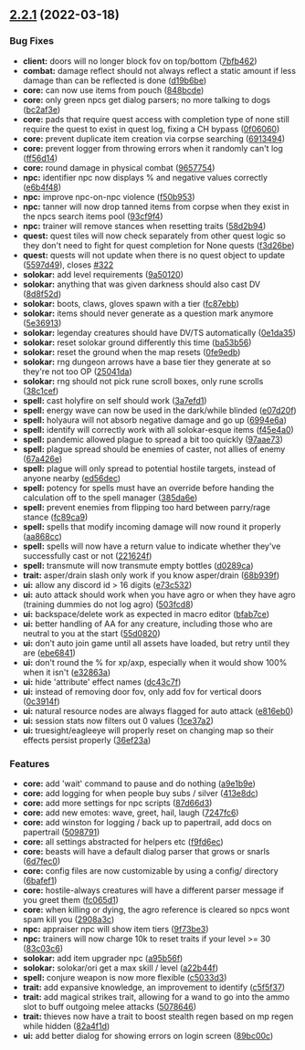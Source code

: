 ## [2.2.1](https://github.com/landoftherair/lotr2/compare/v2.2.0...v2.2.1) (2022-03-18)


### Bug Fixes

* **client:** doors will no longer block fov on top/bottom ([7bfb462](https://github.com/landoftherair/lotr2/commit/7bfb4624a4b090198cebd45e24ce0e9a8e850a36))
* **combat:** damage reflect should not always reflect a static amount if less damage than can be reflected is done ([d19b6be](https://github.com/landoftherair/lotr2/commit/d19b6be4488df0138c6006fc6c839d098208e083))
* **core:** can now use items from pouch ([848bcde](https://github.com/landoftherair/lotr2/commit/848bcde3dc8aee1fb182aaa8ec4a0fd7c1c09b88))
* **core:** only green npcs get dialog parsers; no more talking to dogs ([bc2af3e](https://github.com/landoftherair/lotr2/commit/bc2af3e2232262f9df1d2a5064a7462d863d61c0))
* **core:** pads that require quest access with completion type of none still require the quest to exist in quest log, fixing a CH bypass ([0f06060](https://github.com/landoftherair/lotr2/commit/0f060605e2b3f0b6d046444e34cca2dbad9cfd17))
* **core:** prevent duplicate item creation via corpse searching ([6913494](https://github.com/landoftherair/lotr2/commit/69134946fc6605daa096a51e468b84cb2527242b))
* **core:** prevent logger from throwing errors when it randomly can't log ([ff56d14](https://github.com/landoftherair/lotr2/commit/ff56d140ec1ca5e23c98cb1d38cd84cc62b2b4fb))
* **core:** round damage in physical combat ([9657754](https://github.com/landoftherair/lotr2/commit/9657754714481c00b5a502c489d0016b80eca74a))
* **npc:** identifier npc now displays % and negative values correctly ([e6b4f48](https://github.com/landoftherair/lotr2/commit/e6b4f486a95fd475e4c7b5bec7a0f0c307132f5f))
* **npc:** improve npc-on-npc violence ([f50b953](https://github.com/landoftherair/lotr2/commit/f50b9530e5446b74224e04141bba3e2515af18f4))
* **npc:** tanner will now drop tanned items from corpse when they exist in the npcs search items pool ([93cf9f4](https://github.com/landoftherair/lotr2/commit/93cf9f4ddd3c6b7e6001fccbec2c0b93a4633f9b))
* **npc:** trainer will remove stances when resetting traits ([58d2b94](https://github.com/landoftherair/lotr2/commit/58d2b945dcffa4897f76f7e2131bfe2f35cb0656))
* **quest:** quest tiles will now check separately from other quest logic so they don't need to fight for quest completion for None quests ([f3d26be](https://github.com/landoftherair/lotr2/commit/f3d26be3d28f868eae91099accfe8b65039a0a78))
* **quest:** quests will not update when there is no quest object to update ([5597d49](https://github.com/landoftherair/lotr2/commit/5597d4979bfc7231ea1a19d7042ce94ff10aefed)), closes [#322](https://github.com/landoftherair/lotr2/issues/322)
* **solokar:** add level requirements ([9a50120](https://github.com/landoftherair/lotr2/commit/9a50120774376406cf42bbfc14f1b57188467466))
* **solokar:** anything that was given darkness should also cast DV ([8d8f52d](https://github.com/landoftherair/lotr2/commit/8d8f52d24a6261f63d78a45f63122a5815388b6a))
* **solokar:** boots, claws, gloves spawn with a tier ([fc87ebb](https://github.com/landoftherair/lotr2/commit/fc87ebb3b5f6763f2930378d2a60adc162ced7c6))
* **solokar:** items should never generate as a question mark anymore ([5e36913](https://github.com/landoftherair/lotr2/commit/5e369131f39f9526fd6b4f07a5b6a068189303ee))
* **solokar:** legenday creatures should have DV/TS automatically ([0e1da35](https://github.com/landoftherair/lotr2/commit/0e1da35cb9bb814ef25f809bed32a8036972a01b))
* **solokar:** reset solokar ground differently this time ([ba53b56](https://github.com/landoftherair/lotr2/commit/ba53b568d19869587f41174e02c2b0bb0137e12d))
* **solokar:** reset the ground when the map resets ([0fe9edb](https://github.com/landoftherair/lotr2/commit/0fe9edbefcc4fa8d4e66e1ac0fec410149cfc925))
* **solokar:** rng dungeon arrows have a base tier they generate at so they're not too OP ([25041da](https://github.com/landoftherair/lotr2/commit/25041daefb3b3188da5ed06f08f43b74621d60e2))
* **solokar:** rng should not pick rune scroll boxes, only rune scrolls ([38c1cef](https://github.com/landoftherair/lotr2/commit/38c1cef31d7fbc0de403f5c48f3cfc3c9acfc7c0))
* **spell:** cast holyfire on self should work ([3a7efd1](https://github.com/landoftherair/lotr2/commit/3a7efd1df34b2d1af0248e612b8af7e6a011bdb6))
* **spell:** energy wave can now be used in the dark/while blinded ([e07d20f](https://github.com/landoftherair/lotr2/commit/e07d20fe023bf0c26de660cf98190e6253a0fc1d))
* **spell:** holyaura will not absorb negative damage and go up ([6994e6a](https://github.com/landoftherair/lotr2/commit/6994e6adf7e46d0f29acd70cabc8ea55e7315631))
* **spell:** identify will correctly work with all solokar-esque items ([f45e4a0](https://github.com/landoftherair/lotr2/commit/f45e4a057b0ad2c55e9a2f605b79752bf33a00e0))
* **spell:** pandemic allowed plague to spread a bit too quickly ([97aae73](https://github.com/landoftherair/lotr2/commit/97aae73b760d2204415a46c90ff079d712ccb7d2))
* **spell:** plague spread should be enemies of caster, not allies of enemy ([67a426e](https://github.com/landoftherair/lotr2/commit/67a426e627066e8af43b85398689fa2d874a53c0))
* **spell:** plague will only spread to potential hostile targets, instead of anyone nearby ([ed56dec](https://github.com/landoftherair/lotr2/commit/ed56decdaa9bb710372109f1a065434444d0b2b7))
* **spell:** potency for spells must have an override before handing the calculation off to the spell manager ([385da6e](https://github.com/landoftherair/lotr2/commit/385da6eb29eba585174a325d2c816b90e85fc537))
* **spell:** prevent enemies from flipping too hard between parry/rage stance ([fc89ca9](https://github.com/landoftherair/lotr2/commit/fc89ca909a1cba5a367388c3f6419a9964bf0084))
* **spell:** spells that modify incoming damage will now round it properly ([aa868cc](https://github.com/landoftherair/lotr2/commit/aa868ccef2d449c9d2491ab4a5f207afeb06052b))
* **spell:** spells will now have a return value to indicate whether they've successfully cast or not ([221624f](https://github.com/landoftherair/lotr2/commit/221624f6f9d3f013721c28c03e5ab13d3de61a0d))
* **spell:** transmute will now transmute empty bottles ([d0289ca](https://github.com/landoftherair/lotr2/commit/d0289ca47bc757221c56ca0f51bacb8b3b1771c8))
* **trait:** asper/drain slash only work if you know asper/drain ([68b939f](https://github.com/landoftherair/lotr2/commit/68b939f306a02a74b35b5963abfd4c277ea14a85))
* **ui:** allow any discord id > 16 digits ([e73c532](https://github.com/landoftherair/lotr2/commit/e73c5320aefbd0571a754fa76401c58b1678ab67))
* **ui:** auto attack should work when you have agro or when they have agro (training dummies do not log agro) ([503fcd8](https://github.com/landoftherair/lotr2/commit/503fcd8488bc3e50572846925ff361f9078c4408))
* **ui:** backspace/delete work as expected in macro editor ([bfab7ce](https://github.com/landoftherair/lotr2/commit/bfab7ce8dbb6bdbbe39c04ac9b95531f9b033cdb))
* **ui:** better handling of AA for any creature, including those who are neutral to you at the start ([55d0820](https://github.com/landoftherair/lotr2/commit/55d08202b276f4ff0f47baf123adbd79eb93b1a0))
* **ui:** don't auto join game until all assets have loaded, but retry until they are ([ebe6841](https://github.com/landoftherair/lotr2/commit/ebe68411fc10bc835f1d3cb212bf048adc1ce135))
* **ui:** don't round the % for xp/axp, especially when it would show 100% when it isn't ([e32863a](https://github.com/landoftherair/lotr2/commit/e32863a2d92f503f5ee7f02999689dd8941b77c5))
* **ui:** hide 'attribute' effect names ([dc43c7f](https://github.com/landoftherair/lotr2/commit/dc43c7f686181b6f47150aa1b90a92e00d078086))
* **ui:** instead of removing door fov, only add fov for vertical doors ([0c3914f](https://github.com/landoftherair/lotr2/commit/0c3914f727ee592388f86599f0e42a6994cfc0ba))
* **ui:** natural resource nodes are always flagged for auto attack ([e816eb0](https://github.com/landoftherair/lotr2/commit/e816eb0507079de11ac67622c8b59ceb23258784))
* **ui:** session stats now filters out 0 values ([1ce37a2](https://github.com/landoftherair/lotr2/commit/1ce37a2bb06117f7e32f67366babe00b537ccab5))
* **ui:** truesight/eagleeye will properly reset on changing map so their effects persist properly ([36ef23a](https://github.com/landoftherair/lotr2/commit/36ef23a78233e57044e67d435e0c9d41fb9a1801))


### Features

* **core:** add 'wait' command to pause and do nothing ([a9e1b9e](https://github.com/landoftherair/lotr2/commit/a9e1b9e6031b8eff516cc1289014b273112b6f53))
* **core:** add logging for when people buy subs / silver ([413e8dc](https://github.com/landoftherair/lotr2/commit/413e8dc6bd76c9e11621b13fe96d8442e878e4a3))
* **core:** add more settings for npc scripts ([87d66d3](https://github.com/landoftherair/lotr2/commit/87d66d37114533f11fd59d023e23c9f1cab9668a))
* **core:** add new emotes: wave, greet, hail, laugh ([7247fc6](https://github.com/landoftherair/lotr2/commit/7247fc6eb7336dde0e90e440430100648df71e7a))
* **core:** add winston for logging / back up to papertrail, add docs on papertrail ([5098791](https://github.com/landoftherair/lotr2/commit/50987912439a339fe702427891bd7242244f5903))
* **core:** all settings abstracted for helpers etc ([f9fd6ec](https://github.com/landoftherair/lotr2/commit/f9fd6ec093be3999027c659496b45b6139a7e225))
* **core:** beasts will have a default dialog parser that grows or snarls ([6d7fec0](https://github.com/landoftherair/lotr2/commit/6d7fec09069755e5cdd4c5e031e0f89103888b77))
* **core:** config files are now customizable by using a config/ directory ([6bafef1](https://github.com/landoftherair/lotr2/commit/6bafef1d9891357e1ef770f280cc4a4a0e966e12))
* **core:** hostile-always creatures will have a different parser message if you greet them ([fc065d1](https://github.com/landoftherair/lotr2/commit/fc065d1c83bd5f4c2390209b87248a92bc23b93b))
* **core:** when killing or dying, the agro reference is cleared so npcs wont spam kill you ([2908a3c](https://github.com/landoftherair/lotr2/commit/2908a3cba8e6974e54872aca67d2e81700047d30))
* **npc:** appraiser npc will show item tiers ([9f73be3](https://github.com/landoftherair/lotr2/commit/9f73be307c651b48e6a2427bcb808125744b136a))
* **npc:** trainers will now charge 10k to reset traits if your level >= 30 ([83c03c6](https://github.com/landoftherair/lotr2/commit/83c03c6e97dff6835a9d05c77b89cfe308514fac))
* **solokar:** add item upgrader npc ([a95b56f](https://github.com/landoftherair/lotr2/commit/a95b56f5925964d970481273de3dae558f6a7a46))
* **solokar:** solokar/ori get a max skill / level ([a22b44f](https://github.com/landoftherair/lotr2/commit/a22b44f57e8d2030b22fc5a3d82fc9fb69e8660b))
* **spell:** conjure weapon is now more flexible ([c5033d3](https://github.com/landoftherair/lotr2/commit/c5033d3a4df7969b90a93ec03588b165e32ccd27))
* **trait:** add expansive knowledge, an improvement to identify ([c5f5f37](https://github.com/landoftherair/lotr2/commit/c5f5f37b52182103bd698323a1a05533a17fc7fd))
* **trait:** add magical strikes trait, allowing for a wand to go into the ammo slot to buff outgoing melee attacks ([5078646](https://github.com/landoftherair/lotr2/commit/507864695b849c9142bc7eb6b504d67b17048f58))
* **trait:** thieves now have a trait to boost stealth regen based on mp regen while hidden ([82a4f1d](https://github.com/landoftherair/lotr2/commit/82a4f1d4eaa1b26f64f36eddc1fac6f79fd4d61f))
* **ui:** add better dialog for showing errors on login screen ([89bc00c](https://github.com/landoftherair/lotr2/commit/89bc00c13130c8782ed6d2603f31a33a2e082a7c))



